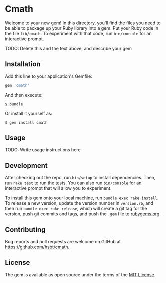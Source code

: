 # Cmath

Welcome to your new gem! In this directory, you'll find the files you need to be able to package up your Ruby library into a gem. Put your Ruby code in the file `lib/cmath`. To experiment with that code, run `bin/console` for an interactive prompt.

TODO: Delete this and the text above, and describe your gem

## Installation

Add this line to your application's Gemfile:

```ruby
gem 'cmath'
```

And then execute:

    $ bundle

Or install it yourself as:

    $ gem install cmath

## Usage

TODO: Write usage instructions here

## Development

After checking out the repo, run `bin/setup` to install dependencies. Then, run `rake test` to run the tests. You can also run `bin/console` for an interactive prompt that will allow you to experiment.

To install this gem onto your local machine, run `bundle exec rake install`. To release a new version, update the version number in `version.rb`, and then run `bundle exec rake release`, which will create a git tag for the version, push git commits and tags, and push the `.gem` file to [rubygems.org](https://rubygems.org).

## Contributing

Bug reports and pull requests are welcome on GitHub at https://github.com/hsbt/cmath.


## License

The gem is available as open source under the terms of the [MIT License](http://opensource.org/licenses/MIT).

